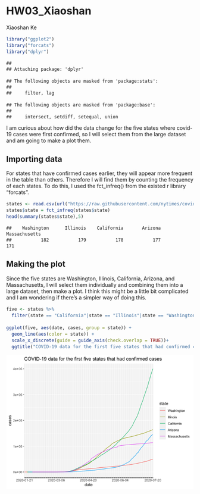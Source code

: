 HW03\_Xiaoshan
================
Xiaoshan Ke

``` r
library("ggplot2")
library("forcats")
library("dplyr")
```

    ## 
    ## Attaching package: 'dplyr'

    ## The following objects are masked from 'package:stats':
    ## 
    ##     filter, lag

    ## The following objects are masked from 'package:base':
    ## 
    ##     intersect, setdiff, setequal, union

I am curious about how did the data change for the five states where
covid-19 cases were first confirmed, so I will select them from the
large dataset and am going to make a plot them.

## Importing data

For states that have confirmed cases earlier, they will appear more
frequent in the table than others. Therefore I will find them by
counting the frequency of each states. To do this, I used the
fct\_infreq() from the existed r library
“forcats”.

``` r
states <- read.csv(url("https://raw.githubusercontent.com/nytimes/covid-19-data/master/us-states.csv"))
states$state = fct_infreq(states$state)
head(summary(states$state),5)
```

    ##    Washington      Illinois    California       Arizona Massachusetts 
    ##           182           179           178           177           171

## Making the plot

Since the five states are Washington, Illinois, California, Arizona, and
Massachusetts, I will select them individually and combining them into a
large dataset, then make a plot. I think this might be a little bit
complicated and I am wondering if there’s a simpler way of doing this.

``` r
five <- states %>%
  filter(state == "California"|state == "Illinois"|state == "Washington"|state == "Arizona"|state == "Massachusetts")

ggplot(five, aes(date, cases, group = state)) +
  geom_line(aes(color = state)) +
  scale_x_discrete(guide = guide_axis(check.overlap = TRUE))+  
  ggtitle("COVID-19 data for the first five states that had confirmed cases")
```

![](HW03_files/figure-gfm/unnamed-chunk-2-1.png)<!-- -->
